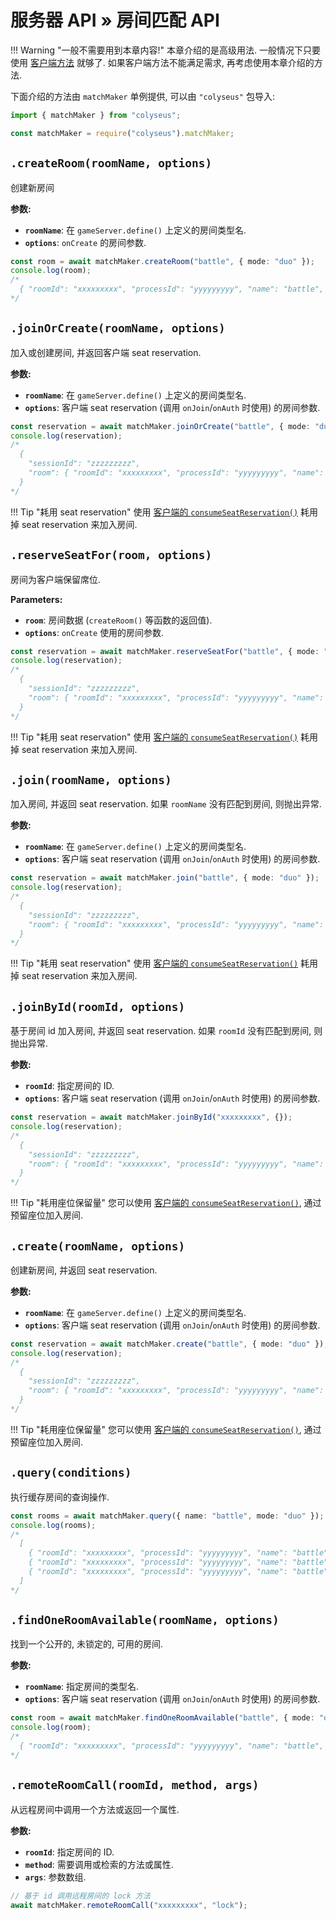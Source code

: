 # 服务器 API &raquo; 房间匹配 API

!!! Warning "一般不需要用到本章内容!"
    本章介绍的是高级用法. 一般情况下只要使用 [客户端方法](/client/#methods) 就够了. 如果客户端方法不能满足需求, 再考虑使用本章介绍的方法.

下面介绍的方法由 `matchMaker` 单例提供, 可以由 `"colyseus"` 包导入:

```typescript fct_label="TypeScript"
import { matchMaker } from "colyseus";
```

```javascript fct_label="JavaScript"
const matchMaker = require("colyseus").matchMaker;
```

## `.createRoom(roomName, options)`
创建新房间

**参数:**

- **`roomName`**: 在 `gameServer.define()` 上定义的房间类型名.
- **`options`**: `onCreate` 的房间参数.

```typescript
const room = await matchMaker.createRoom("battle", { mode: "duo" });
console.log(room);
/*
  { "roomId": "xxxxxxxxx", "processId": "yyyyyyyyy", "name": "battle", "locked": false }
*/
```

## `.joinOrCreate(roomName, options)`

加入或创建房间, 并返回客户端 seat reservation.

**参数:**

- **`roomName`**: 在 `gameServer.define()` 上定义的房间类型名.
- **`options`**: 客户端 seat reservation (调用 `onJoin`/`onAuth` 时使用) 的房间参数.

```typescript
const reservation = await matchMaker.joinOrCreate("battle", { mode: "duo" });
console.log(reservation);
/*
  {
    "sessionId": "zzzzzzzzz",
    "room": { "roomId": "xxxxxxxxx", "processId": "yyyyyyyyy", "name": "battle", "locked": false }
  }
*/
```

!!! Tip "耗用 seat reservation"
    使用 [客户端的 `consumeSeatReservation()`](/client/#consumeseatreservation-reservation) 耗用掉 seat reservation 来加入房间.

## `.reserveSeatFor(room, options)`
房间为客户端保留席位.

**Parameters:**

- **`room`**: 房间数据 (`createRoom()` 等函数的返回值).
- **`options`**: `onCreate` 使用的房间参数.

```typescript
const reservation = await matchMaker.reserveSeatFor("battle", { mode: "duo" });
console.log(reservation);
/*
  {
    "sessionId": "zzzzzzzzz",
    "room": { "roomId": "xxxxxxxxx", "processId": "yyyyyyyyy", "name": "battle", "locked": false }
  }
*/
```

!!! Tip "耗用 seat reservation"
    使用 [客户端的 `consumeSeatReservation()`](/client/#consumeseatreservation-reservation) 耗用掉 seat reservation 来加入房间.

## `.join(roomName, options)`
加入房间, 并返回 seat reservation. 如果 `roomName` 没有匹配到房间, 则抛出异常.

**参数:**

- **`roomName`**: 在 `gameServer.define()` 上定义的房间类型名.
- **`options`**: 客户端 seat reservation (调用 `onJoin`/`onAuth` 时使用) 的房间参数.

```typescript
const reservation = await matchMaker.join("battle", { mode: "duo" });
console.log(reservation);
/*
  {
    "sessionId": "zzzzzzzzz",
    "room": { "roomId": "xxxxxxxxx", "processId": "yyyyyyyyy", "name": "battle", "locked": false }
  }
*/
```

!!! Tip "耗用 seat reservation"
    使用 [客户端的 `consumeSeatReservation()`](/client/#consumeseatreservation-reservation) 耗用掉 seat reservation 来加入房间.

## `.joinById(roomId, options)`
基于房间 id 加入房间, 并返回 seat reservation. 如果 `roomId` 没有匹配到房间, 则抛出异常.

**参数:**

- **`roomId`**: 指定房间的 ID.
- **`options`**: 客户端 seat reservation (调用 `onJoin`/`onAuth` 时使用) 的房间参数.

```typescript
const reservation = await matchMaker.joinById("xxxxxxxxx", {});
console.log(reservation);
/*
  {
    "sessionId": "zzzzzzzzz",
    "room": { "roomId": "xxxxxxxxx", "processId": "yyyyyyyyy", "name": "battle", "locked": false }
  }
*/
```

!!! Tip "耗用座位保留量"
    您可以使用 [客户端的 `consumeSeatReservation()`](/client/#consumeseatreservation-reservation), 通过预留座位加入房间.

## `.create(roomName, options)`
创建新房间, 并返回 seat reservation.

**参数:**

- **`roomName`**: 在 `gameServer.define()` 上定义的房间类型名.
- **`options`**: 客户端 seat reservation (调用 `onJoin`/`onAuth` 时使用) 的房间参数.

```typescript
const reservation = await matchMaker.create("battle", { mode: "duo" });
console.log(reservation);
/*
  {
    "sessionId": "zzzzzzzzz",
    "room": { "roomId": "xxxxxxxxx", "processId": "yyyyyyyyy", "name": "battle", "locked": false }
  }
*/
```

!!! Tip "耗用座位保留量"
    您可以使用 [客户端的 `consumeSeatReservation()`](/client/#consumeseatreservation-reservation), 通过预留座位加入房间.

## `.query(conditions)`
执行缓存房间的查询操作.

```typescript
const rooms = await matchMaker.query({ name: "battle", mode: "duo" });
console.log(rooms);
/*
  [
    { "roomId": "xxxxxxxxx", "processId": "yyyyyyyyy", "name": "battle", "locked": false },
    { "roomId": "xxxxxxxxx", "processId": "yyyyyyyyy", "name": "battle", "locked": false },
    { "roomId": "xxxxxxxxx", "processId": "yyyyyyyyy", "name": "battle", "locked": false }
  ]
*/
```

## `.findOneRoomAvailable(roomName, options)`
找到一个公开的, 未锁定的, 可用的房间.

**参数:**

- **`roomName`**: 指定房间的类型名.
- **`options`**: 客户端 seat reservation (调用 `onJoin`/`onAuth` 时使用) 的房间参数.

```typescript
const room = await matchMaker.findOneRoomAvailable("battle", { mode: "duo" });
console.log(room);
/*
  { "roomId": "xxxxxxxxx", "processId": "yyyyyyyyy", "name": "battle", "locked": false }
*/
```

## `.remoteRoomCall(roomId, method, args)`
从远程房间中调用一个方法或返回一个属性.

**参数:**

- **`roomId`**: 指定房间的 ID.
- **`method`**: 需要调用或检索的方法或属性.
- **`args`**: 参数数组.

```typescript
// 基于 id 调用远程房间的 lock 方法
await matchMaker.remoteRoomCall("xxxxxxxxx", "lock");
```

